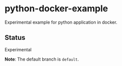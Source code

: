 # python-docker-example
Experimental example for python application in docker.

## Status
Experimental

**Note**: The default branch is `default`.
